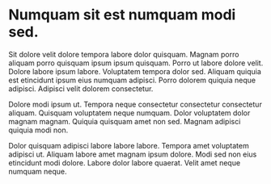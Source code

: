 # Numquam sit est numquam modi sed.

Sit dolore velit dolore tempora labore dolor quisquam. Magnam porro aliquam porro quisquam ipsum ipsum quisquam. Porro ut labore dolore velit. Dolore labore ipsum labore. Voluptatem tempora dolor sed. Aliquam quiquia est etincidunt ipsum eius numquam adipisci. Porro dolorem quiquia neque adipisci. Adipisci velit dolorem consectetur.

Dolore modi ipsum ut. Tempora neque consectetur consectetur consectetur aliquam. Quisquam voluptatem neque numquam. Dolor voluptatem dolor magnam magnam. Quiquia quisquam amet non sed. Magnam adipisci quiquia modi non.

Dolor quisquam adipisci labore labore labore. Tempora amet voluptatem adipisci ut. Aliquam labore amet magnam ipsum dolore. Modi sed non eius etincidunt modi dolore. Labore dolor labore quaerat. Velit amet neque numquam neque.

